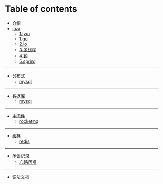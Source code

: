 # Table of contents

* [介绍](README.md)
* [java]()
  - [1.jvm](java/jvm.md)
  - [1.gc](java/gc.md)
  - [2.io](java/io.md)
  - [3.多线程](java/多线程.md)
  - [4.锁](java/锁的记录.md)
  - [5.spring](java/框架/spring.md)
--- 
* [分布式](java/spring%20cloud.md)
  * [mysql](java/nacos.md)
--- 
* [数据库](java/数据库remark.md)
  * [mysql](java/数据库/mysql.md)
---
* [中间件](java/消息队列.md)
  * [rocketmq](java/消息队列/rocketmq.md)
---
* [缓存](java/缓存.md)
  * [redis](java/消息队列/rocketmq.md)
---
* [闲谈记录]()
  * [心路历程](杂/记录.md)
---
* [语法文档](语法.md)